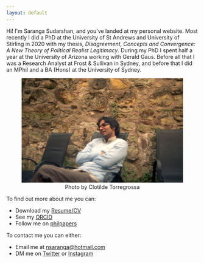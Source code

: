 ```yaml
---
layout: default
---
```


<!-- ![profile](/assets/profile.jpg){:style="float:right;margin:0px 0px 15px 15px;width:30%;height: auto;"}
*Credit: Clotilde Torregrossa*
-->

Hi! I'm Saranga Sudarshan, and you've landed at my personal website. Most recently I did a PhD at the University of St Andrews and University of Stirling in 2020 with my thesis, *Disagreement, Concepts and Convergence: A New Theory of Political Realist Legitimacy*. During my PhD I spent half a year at the University of Arizona working with Gerald Gaus. Before all that I was a Research Analyst at Frost & Sullivan in Sydney, and before that I did an MPhil and a BA (Hons) at the University of Sydney.

<figure style="text-align:center;">
<img src="/assets/profile.jpg" alt="Profile"/>
<figcaption> Photo by Clotilde Torregrossa
</figcaption>
</figure>


<!-- My thesis, *Disagreement, Concepts and Convergence: A New Theory of Political Realist Legitimacy* argued for a novel conception of political realism as a theory of political legitimacy, the 'Dual Convergent Conception', by making use of recent innovations in the philosophy of language on metalinguistic negotiations, and in developmental psychology on the nature of concepts. You can read my thesis here. 

ALSO CONSIDER PUTTING OSME OF MY INSTA PHOTOS ON THE WEBSITE

-->




To find out more about me you can:
- Download my [Resume/CV](https://drive.google.com/file/d/1r1VCk3rs2ihZQANm3ffgYFi5D9-2WbNS/view?usp=sharing)
- See my [ORCID](https://orcid.org/0000-0002-0750-0177)
- Follow me on [philpapers](https://philpeople.org/profiles/saranga-sudarshan)

To contact me you can either:
- Email me at [nsaranga@hotmail.com](mailto:nsaranga@hotmail.com)
- DM me on [Twitter](https://www.twitter.com/humesfinger/) or [Instagram](https://www.instagram.com/humesfinger/)


